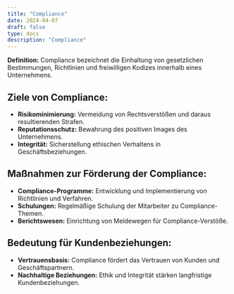 ```yaml
---
title: "Compliance"
date: 2024-04-07
draft: false
type: docs
description: "Compliance"
---
```


**Definition:** Compliance bezeichnet die Einhaltung von gesetzlichen Bestimmungen, Richtlinien und freiwilligen Kodizes innerhalb eines Unternehmens.

## Ziele von Compliance:

- **Risikominimierung:** Vermeidung von Rechtsverstößen und daraus resultierenden Strafen.
- **Reputationsschutz:** Bewahrung des positiven Images des Unternehmens.
- **Integrität:** Sicherstellung ethischen Verhaltens in Geschäftsbeziehungen.

## Maßnahmen zur Förderung der Compliance:

- **Compliance-Programme:** Entwicklung und Implementierung von Richtlinien und Verfahren.
- **Schulungen:** Regelmäßige Schulung der Mitarbeiter zu Compliance-Themen.
- **Berichtswesen:** Einrichtung von Meldewegen für Compliance-Verstöße.

## Bedeutung für Kundenbeziehungen:

- **Vertrauensbasis:** Compliance fördert das Vertrauen von Kunden und Geschäftspartnern.
- **Nachhaltige Beziehungen:** Ethik und Integrität stärken langfristige Kundenbeziehungen.
